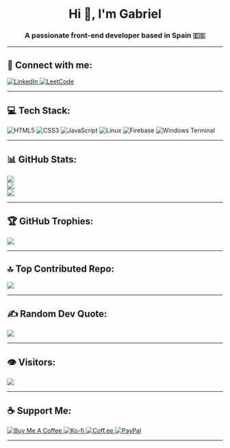<h1 align="center">Hi 👋, I'm Gabriel</h1>
<h3 align="center">A passionate front-end developer based in Spain 🇪🇸</h3>

---

## 🔗 Connect with me:
<p align="left">
  <a href="https://linkedin.com/in/gersongz/" target="_blank">
    <img src="https://img.shields.io/badge/LinkedIn-%230077B5.svg?style=for-the-badge&logo=linkedin&logoColor=white" alt="LinkedIn">
  </a>
  <a href="https://www.leetcode.com/gabriel-sys-cod/" target="_blank">
    <img src="https://img.shields.io/badge/LeetCode-000000?style=for-the-badge&logo=leetcode&logoColor=yellow" alt="LeetCode">
  </a>
</p>

---

## 💻 Tech Stack:
![HTML5](https://img.shields.io/badge/html5-%23E34F26.svg?style=for-the-badge&logo=html5&logoColor=white)
![CSS3](https://img.shields.io/badge/css3-%231572B6.svg?style=for-the-badge&logo=css3&logoColor=white)
![JavaScript](https://img.shields.io/badge/javascript-%23323330.svg?style=for-the-badge&logo=javascript&logoColor=%23F7DF1E)
![Linux](https://img.shields.io/badge/Linux-FCC624?style=for-the-badge&logo=linux&logoColor=black)
![Firebase](https://img.shields.io/badge/firebase-a08021?style=for-the-badge&logo=firebase&logoColor=ffcd34)
![Windows Terminal](https://img.shields.io/badge/Windows%20Terminal-%234D4D4D.svg?style=for-the-badge&logo=windows-terminal&logoColor=white)

---

## 📊 GitHub Stats:
![](https://github-readme-stats.vercel.app/api?username=GABRIEL-SYS-COD&theme=shadow_blue&hide_border=false&include_all_commits=true&count_private=true)<br/>
![](https://nirzak-streak-stats.vercel.app/?user=GABRIEL-SYS-COD&theme=shadow_blue&hide_border=false)<br/>
![](https://github-readme-stats.vercel.app/api/top-langs/?username=GABRIEL-SYS-COD&theme=shadow_blue&hide_border=false&include_all_commits=true&count_private=true&layout=compact)

---

## 🏆 GitHub Trophies:
![](https://github-profile-trophy.vercel.app/?username=GABRIEL-SYS-COD&theme=neon&no-frame=false&no-bg=true&margin-w=4)

---

## 🔝 Top Contributed Repo:
![](https://github-contributor-stats.vercel.app/api?username=GABRIEL-SYS-COD&limit=5&theme=neon&combine_all_yearly_contributions=true)

---

## ✍️ Random Dev Quote:
![](https://quotes-github-readme.vercel.app/api?type=horizontal&theme=tokyonight)

---

## 👁️ Visitors:
[![](https://visitcount.itsvg.in/api?id=GABRIEL-SYS-COD&icon=9&color=1)](https://visitcount.itsvg.in)

---

## ☕ Support Me:
<p>
  <a href="https://www.buymeacoffee.com/gabrielsyscod" target="_blank">
    <img src="https://img.shields.io/badge/Buy%20Me%20a%20Coffee-yellow?style=for-the-badge&logo=buy-me-a-coffee&logoColor=black" alt="Buy Me A Coffee">
  </a>
  <a href="https://ko-fi.com/gabrielsyscod" target="_blank">
    <img src="https://img.shields.io/badge/Ko--fi-29abe0?style=for-the-badge&logo=ko-fi&logoColor=white" alt="Ko-fi">
  </a>
  <a href="https://coff.ee/gabrielsyscod" target="_blank">
    <img src="https://img.shields.io/badge/Coff.ee-FF5E5B?style=for-the-badge&logo=coffee&logoColor=white" alt="Coff.ee">
  </a>
  <a href="https://paypal.me/gys026" target="_blank">
    <img src="https://img.shields.io/badge/PayPal-00457C?style=for-the-badge&logo=paypal&logoColor=white" alt="PayPal">
  </a>
</p>

---

<!-- Proudly created with ❤️ by Gabriel using GPRM (https://gprm.itsvg.in) -->
